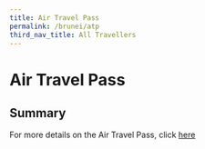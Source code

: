 ```yaml
---
title: Air Travel Pass
permalink: /brunei/atp
third_nav_title: All Travellers
---
```


# Air Travel Pass

## Summary

For more details on the Air Travel Pass, click [here](/atp/requirements-and-process) 
